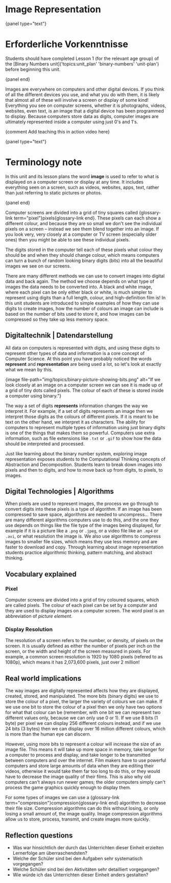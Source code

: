 # Image Representation

{panel type="text"}

# Erforderliche Vorkenntnisse

Students should have completed Lesson 1 (for the relevant age group) of the [Binary Numbers unit]('topics:unit_plan' 'binary-numbers' 'unit-plan') before beginning this unit.

{panel end}

Images are everywhere on computers and other digital devices. If you think of all the different devices you use, and what you do with them, it is likely that almost all of these will involve a screen or display of some kind! Everything you see on computer screens, whether it is photographs, videos, websites, even text, is an image that a digital device has been programmed to display. Because computers store data as digits, computer images are ultimately represented inside a computer using just 0's and 1's.

{comment Add teaching this in action video here}

{panel type="text"}

# Terminology note

In this unit and its lesson plans the word **image** is used to refer to what is displayed on a computer screen or display at any time. It includes everything seen on a screen, such as videos, websites, apps, text, rather than just referring to static pictures or photos.

{panel end}

Computer screens are divided into a grid of tiny squares called {glossary-link term="pixel"}pixels{glossary-link end}. These pixels can each show a different colour, and because they are so small we don't see the individual pixels on a screen – instead we see them blend together into an image. If you look very, very closely at a computer or TV screen (especially older ones) then you might be able to see these individual pixels.

The digits stored in the computer tell each of these pixels what colour they should be and when they should change colour, which means computers can turn a bunch of random looking binary digits (bits) into all the beautiful images we see on our screens.

There are many different methods we can use to convert images into digital data and back again. The method we choose depends on what type of images the data needs to be converted into. A black and white image, where each pixel can be only either black or white, is much simpler to represent using digits than a full length, colour, and high-definition film is! In this unit students are introduced to simple examples of how they can use digits to create images, how the number of colours an image can include is based on the number of bits used to store it, and how images can be compressed so they take up less memory space.

## Digitaltechnik | Datendarstellung

All data on computers is represented with digits, and using these digits to represent other types of data and information is a core concept of Computer Science. At this point you have probably noticed the words **represent** and **representation** are being used a lot, so let's look at exactly what we mean by this.

{image file-path="img/topics/binary-picture-showing-bits.png" alt="If we look closely at an image on a computer screen we can see it is made up of a grid of tiny dots called pixels. The colour of each of these is stored inside a computer using binary."}

The way a set of digits **represents** information changes the way we interpret it. For example, if a set of digits represents an image then we interpret those digits as the colours of different pixels. If it is meant to be text on the other hand, we interpret it as characters. The ability for computers to represent multiple types of information using just binary digits is one of the things that makes them so powerful. Computers use extra information, such as file extensions like `.txt` or `.gif` to show how the data should be interpreted and processed.

Just like learning about the binary number system, exploring image representation exposes students to the Computational Thinking concepts of Abstraction and Decomposition. Students learn to break down images into pixels and then to digits, and how to move back up from digits, to pixels, to images.

## Digital Technologies | Algorithms

When pixels are used to represent images, the process we go through to convert digits into these pixels is a type of algorithm. If an image has been compressed to save space, algorithms are needed to uncompress... There are many different algorithms computers use to do this, and the one they use depends on things like the file type of the images being displayed, for example if it is a picture like a `.png` or `.jpeg`, or a video file like an `.mp4` or `.avi`, or what resolution the image is. We also use algorithms to compress images to smaller file sizes, which means they use less memory and are faster to download and copy. Through learning about image representation students practice algorithmic thinking, pattern matching, and abstract thinking.

## Vocabulary explained

### Pixel

Computer screens are divided into a grid of tiny coloured squares, which are called pixels. The colour of each pixel can be set by a computer and they are used to display images on a computer screen. The word pixel is an abbreviation of *picture element*.

### Display Resolution

The resolution of a screen refers to the number, or density, of pixels on the screen. It is usually defined as either the number of pixels per inch on the screen, or the width and height of the screen measured in pixels. For example, a common screen resolution is 1920 by 1080 pixels (refered to as 1080p), which means it has 2,073,600 pixels, just over 2 million!

## Real world implications

The way images are digitally represented affects how they are displayed, created, stored, and manipulated. The more bits (binary digits) we use to store the colour of a pixel, the larger the variety of colours we can make. If we use one bit to store the colour of a pixel then we only have two options for what that colour can be (remember, with one bit we can represent two different values only, because we can only use 0 or 1). If we use 8 bits (1 byte) per pixel we can display 256 different colours instead, and if we use 24 bits (3 bytes) then we can display over 16 million different colours, which is more than the human eye can discern.

However, using more bits to represent a colour will increase the size of an image file. This means it will take up more space in memory, take longer for a computer to process and display, and take longer to be transmitted between computers and over the internet. Film makers have to use powerful computers and store large amounts of data when they are editing their videos, otherwise it would take them far too long to do this, or they would have to decrease the image quality of their films. This is also why old computers can't always run newer games; the older computers simply can't process the game graphics quickly enough to display them.

For some types of images we can use a {glossary-link term="compression"}compression{glossary-link end} algorithm to decrease their file size. Compression algorithms can do this without losing, or only losing a small amount of, the image quality. Image compression algorithms allow us to store, process, transmit, and create images more quickly.

## Reflection questions

- Was war hinsichtlich der durch das Unterrichten dieser Einheit erzielten Lernerfolge am überraschendsten?
- Welche der Schüler sind bei den Aufgaben sehr systematisch vorgegangen?
- Welche Schüler sind bei den Aktivitäten sehr detailliert vorgegangen?
- Wie würde ich das Unterrichten dieser Einheit anders gestalten?
